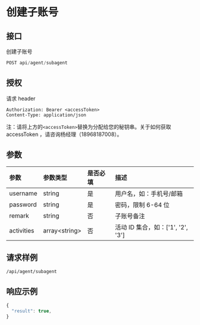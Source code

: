 # 创建子账号

## 接口

创建子账号

```javascript
POST api/agent/subagent
```

## 授权

请求 header

```http
Authorization: Bearer <accessToken>
Content-Type: application/json
```

注：请将上方的`<accessToken>`替换为分配给您的秘钥串。关于如何获取 accessToken ，请咨询杨经理（18968187008）。

## 参数

| 参数 | 参数类型 | 是否必填 | 描述 |
| :--- | :--- | :--- | :--- |
| username | string | 是 | 用户名，如：手机号/邮箱 |
| password | string | 是 | 密码，限制 6-64 位 |
| remark | string | 否 | 子账号备注 |
| activities | array&lt;string&gt; | 否 | 活动 ID 集合，如：\['1', '2', '3'\] |

## 请求样例

```text
/api/agent/subagent
```

## 响应示例

```javascript
{
  "result": true,
}
```

